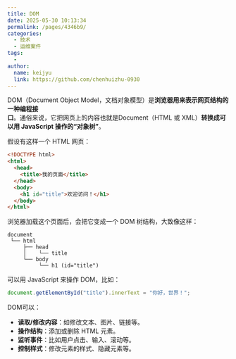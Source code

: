 ```yaml
---
title: DOM
date: 2025-05-30 10:13:34
permalink: /pages/4346b9/
categories:
  - 技术
  - 运维案件
tags:
  - 
author: 
  name: keijyu
  link: https://github.com/chenhuizhu-0930
---
```

DOM（Document Object Model，文档对象模型）是**浏览器用来表示网页结构的一种编程接口**。通俗来说，它把网页上的内容也就是Document（HTML 或 XML）**转换成可以用 JavaScript 操作的“对象树”**。

假设有这样一个 HTML 网页：

```HTML
<!DOCTYPE html>
<html>
  <head>
    <title>我的页面</title>
  </head>
  <body>
    <h1 id="title">欢迎访问！</h1>
  </body>
</html>
```

浏览器加载这个页面后，会把它变成一个 DOM 树结构，大致像这样：

```text
document
 └── html
     ├── head
     │    └── title
     └── body
          └── h1 (id="title")
```

可以用 JavaScript 来操作 DOM，比如：

```javascript
document.getElementById("title").innerText = "你好，世界！";
```

DOM可以：

- **读取/修改内容**：如修改文本、图片、链接等。
- **操作结构**：添加或删除 HTML 元素。
- **监听事件**：比如用户点击、输入、滚动等。
- **控制样式**：修改元素的样式、隐藏元素等。